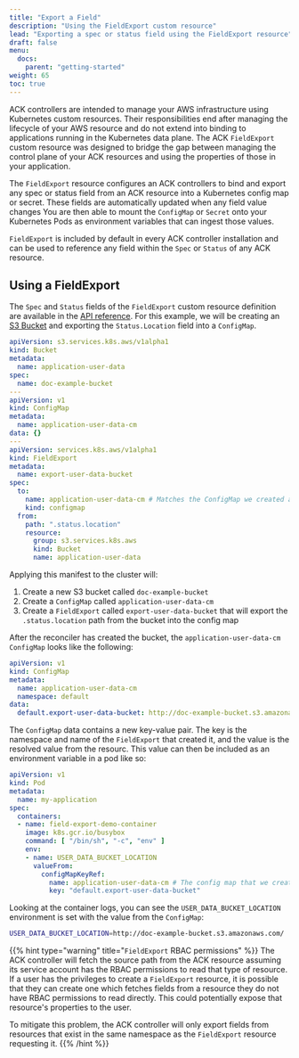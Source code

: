 ```yaml
---
title: "Export a Field"
description: "Using the FieldExport custom resource"
lead: "Exporting a spec or status field using the FieldExport resource"
draft: false
menu:
  docs:
    parent: "getting-started"
weight: 65
toc: true
---
```


ACK controllers are intended to manage your AWS infrastructure using Kubernetes
custom resources. Their responsibilities end after managing the lifecycle of
your AWS resource and do not extend into binding to applications running in the
Kubernetes data plane. The ACK `FieldExport` custom resource was designed to
bridge the gap between managing the control plane of your ACK resources and
using the properties of those in your application.

The `FieldExport` resource configures an ACK
controllers to bind and export any spec or status field from an ACK resource
into a Kubernetes config map or secret. These fields are automatically updated
when any field value changes You are then able to mount the `ConfigMap`
or `Secret` onto your Kubernetes Pods as environment variables that can ingest
those values.

`FieldExport` is included by default in every ACK controller installation and
can be used to reference any field within the `Spec` or `Status` of any ACK
resource.

## Using a FieldExport

The `Spec` and `Status` fields of the `FieldExport` custom resource definition
are available in the [API reference][spec-reference]. For this example, we will
be creating an [S3 Bucket][bucket-spec] and exporting the `Status.Location`
field into a `ConfigMap`.

```yaml
apiVersion: s3.services.k8s.aws/v1alpha1
kind: Bucket
metadata:
  name: application-user-data
spec:
  name: doc-example-bucket
---
apiVersion: v1
kind: ConfigMap
metadata:
  name: application-user-data-cm
data: {}
---
apiVersion: services.k8s.aws/v1alpha1
kind: FieldExport
metadata:
  name: export-user-data-bucket
spec:  
  to:
    name: application-user-data-cm # Matches the ConfigMap we created above
    kind: configmap
  from:
    path: ".status.location"
    resource:
      group: s3.services.k8s.aws
      kind: Bucket
      name: application-user-data
```

Applying this manifest to the cluster will:
1. Create a new S3 bucket called `doc-example-bucket`
1. Create a `ConfigMap` called `application-user-data-cm`
1. Create a `FieldExport` called `export-user-data-bucket` that will export the
   `.status.location` path from the bucket into the config map

After the reconciler has created the bucket, the `application-user-data-cm`
`ConfigMap` looks like the following:
```yaml
apiVersion: v1
kind: ConfigMap
metadata:
  name: application-user-data-cm
  namespace: default
data:
  default.export-user-data-bucket: http://doc-example-bucket.s3.amazonaws.com/
```

The `ConfigMap` data contains a new key-value pair. The key is the namespace and
name of the `FieldExport` that created it, and the value is the resolved value
from the resourc. This value can then be included as an environment variable in
a pod like so:

```yaml
apiVersion: v1
kind: Pod
metadata:
  name: my-application
spec:
  containers:
  - name: field-export-demo-container
    image: k8s.gcr.io/busybox
    command: [ "/bin/sh", "-c", "env" ]
    env:
    - name: USER_DATA_BUCKET_LOCATION
      valueFrom:
        configMapKeyRef:
          name: application-user-data-cm # The config map that we created earlier
          key: "default.export-user-data-bucket"
```

Looking at the container logs, you can see the `USER_DATA_BUCKET_LOCATION`
environment is set with the value from the `ConfigMap`:
```bash
USER_DATA_BUCKET_LOCATION=http://doc-example-bucket.s3.amazonaws.com/
```

{{% hint type="warning" title="`FieldExport` RBAC permissions" %}}
The ACK controller will fetch the source path from the ACK resource assuming
its service account has the RBAC permissions to read that type of resource. If a
user has the privileges to create a `FieldExport` resource, it is possible that
they can create one which fetches fields from a resource they do not have RBAC
permissions to read directly. This could potentially expose that resource's
properties to the user.

To mitigate this problem, the ACK controller will only export fields from
resources that exist in the same namespace as the `FieldExport` resource
requesting it. {{% /hint %}}

[spec-reference]: ../../../reference/common/v1alpha1/fieldexport/
[bucket-spec]: ../../../reference/s3/v1alpha1/fieldexport/bucket/#spec